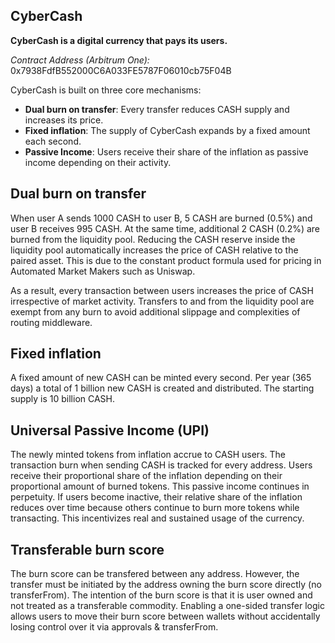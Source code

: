 ## CyberCash

**CyberCash is a digital currency that pays its users.**

*Contract Address (Arbitrum One):* 0x7938FdfB552000C6A033FE5787F06010cb75F04B

CyberCash is built on three core mechanisms:

-   **Dual burn on transfer**: Every transfer reduces CASH supply and increases its price.
-   **Fixed inflation**: The supply of CyberCash expands by a fixed amount each second.
-   **Passive Income**: Users receive their share of the inflation as passive income depending on their activity.


## Dual burn on transfer
When user A sends 1000 CASH to user B, 5 CASH are burned (0.5%) and user B receives 995 CASH.
At the same time, additional 2 CASH (0.2%) are burned from the liquidity pool.
Reducing the CASH reserve inside the liquidity pool automatically increases the price of CASH relative to the paired asset.
This is due to the constant product formula used for pricing in Automated Market Makers such as Uniswap.

As a result, every transaction between users increases the price of CASH irrespective of market activity.
Transfers to and from the liquidity pool are exempt from any burn to avoid additional slippage and complexities of routing middleware.


## Fixed inflation
A fixed amount of new CASH can be minted every second.
Per year (365 days) a total of 1 billion new CASH is created and distributed.
The starting supply is 10 billion CASH.


## Universal Passive Income (UPI)
The newly minted tokens from inflation accrue to CASH users.
The transaction burn when sending CASH is tracked for every address.
Users receive their proportional share of the inflation depending on their proportional amount of burned tokens.
This passive income continues in perpetuity.
If users become inactive, their relative share of the inflation reduces over time because others continue to burn more tokens while transacting.
This incentivizes real and sustained usage of the currency.


## Transferable burn score
The burn score can be transfered between any address.
However, the transfer must be initiated by the address owning the burn score directly (no transferFrom).
The intention of the burn score is that it is user owned and not treated as a transferable commodity.
Enabling a one-sided transfer logic allows users to move their burn score between wallets without accidentally losing control over it via approvals & transferFrom.

